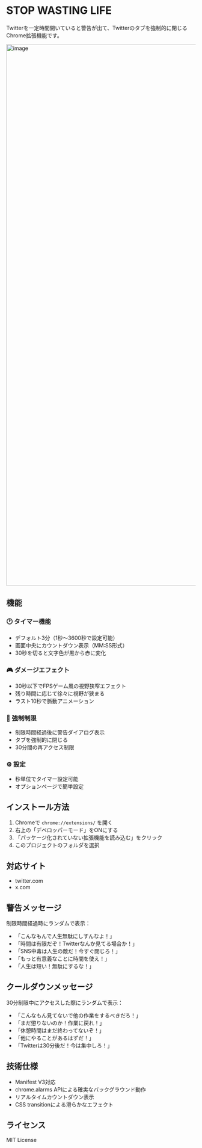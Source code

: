 # STOP WASTING LIFE

Twitterを一定時間開いていると警告が出て、Twitterのタブを強制的に閉じるChrome拡張機能です。

<img width="1440" alt="image" src="https://github.com/user-attachments/assets/9f7892f4-d7c0-4a6a-9f71-5aad81f59ccb" />

## 機能

### 🕐 タイマー機能
- デフォルト3分（1秒〜3600秒で設定可能）
- 画面中央にカウントダウン表示（MM:SS形式）
- 30秒を切ると文字色が黒から赤に変化

### 🎮 ダメージエフェクト
- 30秒以下でFPSゲーム風の視野狭窄エフェクト
- 残り時間に応じて徐々に視野が狭まる
- ラスト10秒で脈動アニメーション

### 🚫 強制制限
- 制限時間経過後に警告ダイアログ表示
- タブを強制的に閉じる
- 30分間の再アクセス制限

### ⚙️ 設定
- 秒単位でタイマー設定可能
- オプションページで簡単設定

## インストール方法

1. Chromeで `chrome://extensions/` を開く
2. 右上の「デベロッパーモード」をONにする
3. 「パッケージ化されていない拡張機能を読み込む」をクリック
4. このプロジェクトのフォルダを選択

## 対応サイト

- twitter.com
- x.com

## 警告メッセージ

制限時間経過時にランダムで表示：
- 「こんなもんで人生無駄にしすんなよ！」
- 「時間は有限だぞ！Twitterなんか見てる場合か！」
- 「SNS中毒は人生の敵だ！今すぐ閉じろ！」
- 「もっと有意義なことに時間を使え！」
- 「人生は短い！無駄にするな！」

## クールダウンメッセージ

30分制限中にアクセスした際にランダムで表示：
- 「こんなもん見てないで他の作業をするべきだろ！」
- 「まだ懲りないのか！作業に戻れ！」
- 「休憩時間はまだ終わってないぞ！」
- 「他にやることがあるはずだ！」
- 「Twitterは30分後だ！今は集中しろ！」

## 技術仕様

- Manifest V3対応
- chrome.alarms APIによる確実なバックグラウンド動作
- リアルタイムカウントダウン表示
- CSS transitionによる滑らかなエフェクト

## ライセンス

MIT License
